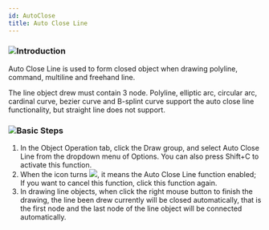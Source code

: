 ```yaml
---
id: AutoClose
title: Auto Close Line
---
```

### ![](../../../img/read.gif)Introduction

Auto Close Line is used to form closed object when drawing polyline, command, multiline and freehand line.

The line object drew must contain 3 node. Polyline, elliptic arc, circular arc, cardinal curve, bezier curve and B-splint curve support the auto close line functionality, but straight line does not support.

### ![](../../../img/read.gif)Basic Steps

  1. In the Object Operation tab, click the Draw group, and select Auto Close Line from the dropdown menu of Options. You can also press Shift+C to activate this function.
  2. When the icon turns ![](img/DrawOption1.png), it means the Auto Close Line function enabled; If you want to cancel this function, click this function again.
  3. In drawing line objects, when click the right mouse button to finish the drawing, the line been drew currently will be closed automatically, that is the first node and the last node of the line object will be connected automatically. 


